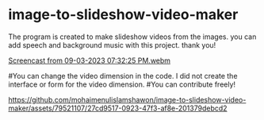# image-to-slideshow-video-maker
The program is created to make slideshow videos from the images. you can add speech and background music with this project. thank you!


[Screencast from 09-03-2023 07:32:25 PM.webm](https://github.com/mohaimenulislamshawon/image-to-slideshow-video-maker/assets/79521107/bc59aed3-bbe5-45e0-8f1f-3500b8011d11)

#You can change the video dimension in the code. I did not create the interface or form for the video dimension. 
#You can contribute freely!


https://github.com/mohaimenulislamshawon/image-to-slideshow-video-maker/assets/79521107/27cd9517-0923-47f3-af8e-201379debcd2

